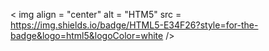 < img  align = "center" alt = "HTM5" src = https://img.shields.io/badge/HTML5-E34F26?style=for-the-badge&logo=html5&logoColor=white />
